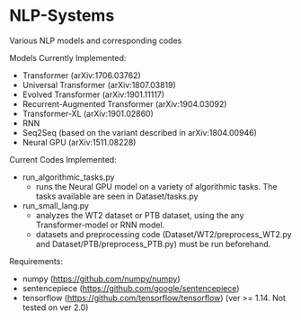 # NLP-Systems
Various NLP models and corresponding codes

Models Currently Implemented:
- Transformer (arXiv:1706.03762)
- Universal Transformer (arXiv:1807.03819)
- Evolved Transformer (arXiv:1901.11117)
- Recurrent-Augmented Transformer (arXiv:1904.03092)
- Transformer-XL (arXiv:1901.02860)
- RNN
- Seq2Seq (based on the variant described in arXiv:1804.00946)
- Neural GPU (arXiv:1511.08228)

Current Codes Implemented:
- run_algorithmic_tasks.py 
  * runs the Neural GPU model on a variety of algorithmic tasks. The tasks available are seen in Dataset/tasks.py
- run_small_lang.py 
  * analyzes the WT2 dataset or PTB dataset, using the any Transformer-model or RNN model.  
  * datasets and preprocessing code (Dataset/WT2/preprocess_WT2.py and Dataset/PTB/preprocess_PTB.py) must be run beforehand.

Requirements:
- numpy (https://github.com/numpy/numpy)
- sentencepiece (https://github.com/google/sentencepiece)
- tensorflow (https://github.com/tensorflow/tensorflow) (ver >= 1.14. Not tested on ver 2.0)
